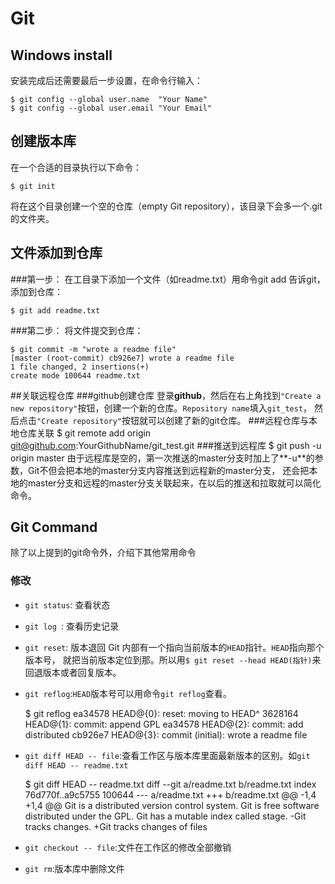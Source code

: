
Git
===
## Windows install
安装完成后还需要最后一步设置，在命令行输入：

    $ git config --global user.name  "Your Name"
    $ git config --global user.email "Your Email"

## 创建版本库
在一个合适的目录执行以下命令：

    $ git init
将在这个目录创建一个空的仓库（empty Git repository），该目录下会多一个.git的文件夹。

## 文件添加到仓库 
###第一步：
在工目录下添加一个文件（如readme.txt）用命令git add 告诉git，添加到仓库：

    $ git add readme.txt

###第二步：
将文件提交到仓库：

    $ git commit -m "wrote a readme file"
    [master (root-commit) cb926e7] wrote a readme file
    1 file changed, 2 insertions(+)
    create mode 100644 readme.txt

##关联远程仓库
###github创建仓库
 登录**github**，然后在右上角找到`"Create a new repository"`按钮，创建一个新的仓库。`Repository name`填入`git_test`，
 然后点击`"Create repository"`按钮就可以创建了新的git仓库。
###远程仓库与本地仓库关联
    $ git remote add origin git@github.com:YourGithubName/git_test.git
###推送到远程库
    $ git push -u origin master
由于远程库是空的，第一次推送的master分支时加上了**-u**的参数，Git不但会把本地的master分支内容推送到远程新的master分支，
还会把本地的master分支和远程的master分支关联起来，在以后的推送和拉取就可以简化命令。

## Git Command
除了以上提到的git命令外，介绍下其他常用命令
### 修改
- `git status`: 查看状态
- `git log `: 查看历史记录
- `git reset`: 版本退回   Git 内部有一个指向当前版本的`HEAD`指针。`HEAD`指向那个版本号，
  就把当前版本定位到那。所以用`$ git reset --head HEAD(指针)`来回退版本或者回复版本。
- `git reflog`:`HEAD`版本号可以用命令`git reflog`查看。

    $ git reflog
    ea34578 HEAD@{0}: reset: moving to HEAD^
    3628164 HEAD@{1}: commit: append GPL
    ea34578 HEAD@{2}: commit: add distributed
    cb926e7 HEAD@{3}: commit (initial): wrote a readme file
    
- `git diff HEAD -- file`:查看工作区与版本库里面最新版本的区别。如`git diff HEAD -- readme.txt`

    $ git diff HEAD -- readme.txt 
    diff --git a/readme.txt b/readme.txt
    index 76d770f..a9c5755 100644
    --- a/readme.txt
    +++ b/readme.txt
    @@ -1,4 +1,4 @@
     Git is a distributed version control system.
     Git is free software distributed under the GPL.
     Git has a mutable index called stage.
    -Git tracks changes.
    +Git tracks changes of files
- `git checkout -- file`:文件在工作区的修改全部撤销  
- `git rm`:版本库中删除文件  
